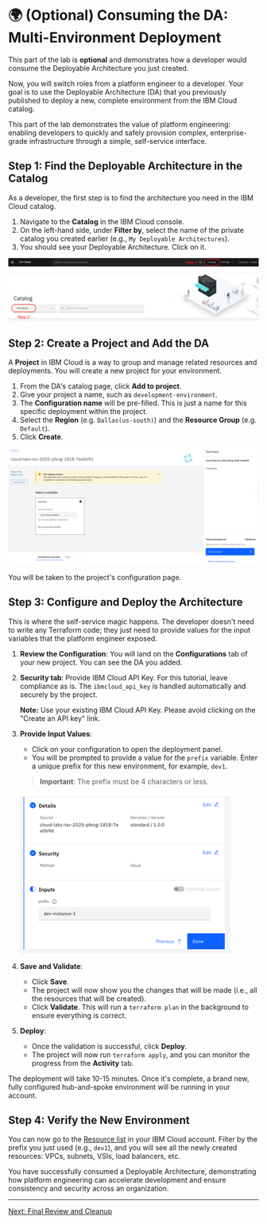 # 🌍 (Optional) Consuming the DA: Multi-Environment Deployment

This part of the lab is **optional** and demonstrates how a developer would consume the Deployable Architecture you just created.

Now, you will switch roles from a platform engineer to a developer. Your goal is to use the Deployable Architecture (DA) that you previously published to deploy a new, complete environment from the IBM Cloud catalog.

This part of the lab demonstrates the value of platform engineering: enabling developers to quickly and safely provision complex, enterprise-grade infrastructure through a simple, self-service interface.

## Step 1: Find the Deployable Architecture in the Catalog

As a developer, the first step is to find the architecture you need in the IBM Cloud catalog.

1.  Navigate to the **Catalog** in the IBM Cloud console.
2.  On the left-hand side, under **Filter by**, select the name of the private catalog you created earlier (e.g., `My Deployable Architectures`).
3.  You should see your Deployable Architecture. Click on it.

![Find Catalog](images/find-catalog.png)

## Step 2: Create a Project and Add the DA

A **Project** in IBM Cloud is a way to group and manage related resources and deployments. You will create a new project for your environment.

1. From the DA's catalog page, click **Add to project**.
2. Give your project a name, such as `development-environment`.
3. The **Configuration name** will be pre-filled. This is just a name for this specific deployment within the project.
4. Select the **Region** (e.g. `Dallas(us-south)`) and the **Resource Group** (e.g. `Default`).  
5. Click **Create**.

![Add to Project](images/add-to-project.png)

You will be taken to the project's configuration page.

## Step 3: Configure and Deploy the Architecture

This is where the self-service magic happens. The developer doesn't need to write any Terraform code; they just need to provide values for the input variables that the platform engineer exposed.

1. **Review the Configuration**:
    You will land on the **Configurations** tab of your new project. You can see the DA you added.
2. **Security tab**: Provide IBM Cloud API Key. For this tutorial, leave compliance as is. The `ibmcloud_api_key` is handled automatically and securely by the project.

   **Note:** Use your existing IBM Cloud API Key. Please avoid clicking on the "Create an API key" link.

4. **Provide Input Values**:
    *   Click on your configuration to open the deployment panel.
    *   You will be prompted to provide a value for the `prefix` variable. Enter a unique prefix for this new environment, for example, `dev1`.
    > **Important**: The prefix must be 4 characters or less.

    ![Project Inputs](images/project-inputs.png)

5. **Save and Validate**:
    *   Click **Save**.
    *   The project will now show you the changes that will be made (i.e., all the resources that will be created).
    *   Click **Validate**. This will run a `terraform plan` in the background to ensure everything is correct.

6. **Deploy**:
    *   Once the validation is successful, click **Deploy**.
    *   The project will now run `terraform apply`, and you can monitor the progress from the **Activity** tab.

The deployment will take 10-15 minutes. Once it's complete, a brand new, fully configured hub-and-spoke environment will be running in your account.

## Step 4: Verify the New Environment

You can now go to the [Resource list](https://cloud.ibm.com/resources) in your IBM Cloud account. Filter by the prefix you just used (e.g., `dev1`), and you will see all the newly created resources: VPCs, subnets, VSIs, load balancers, etc.

You have successfully consumed a Deployable Architecture, demonstrating how platform engineering can accelerate development and ensure consistency and security across an organization.

---

[Next: Final Review and Cleanup](./08-final-review-cleanup.md)
